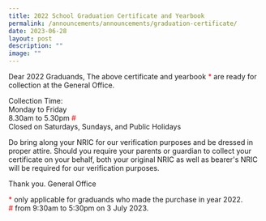 ```yaml
---
title: 2022 School Graduation Certificate and Yearbook
permalink: /announcements/announcements/graduation-certificate/
date: 2023-06-28
layout: post
description: ""
image: ""
---
```

Dear 2022 Graduands,
The above certificate and yearbook<font color="red"> *</font> are ready for collection at the General Office. 

Collection Time: <br>
Monday to Friday<br>
8.30am to 5.30pm <font color="red"> #</font><br>
Closed on Saturdays, Sundays, and Public Holidays

Do bring along your NRIC for our verification purposes and be dressed in proper attire. 
Should you require your parents or guardian to collect your certificate on your behalf, both your original NRIC as well as bearer's NRIC will be required for our verification purposes. 

Thank you.
General Office

<font color="red"> *</font> only applicable for graduands who made the purchase in year 2022.
<br>
<font color="red"> # </font>from 9:30am to 5:30pm on 3 July 2023.
